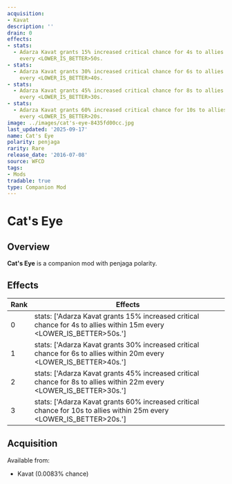 ```yaml
---
acquisition:
- Kavat
description: ''
drain: 0
effects:
- stats:
  - Adarza Kavat grants 15% increased critical chance for 4s to allies within 15m
    every <LOWER_IS_BETTER>50s.
- stats:
  - Adarza Kavat grants 30% increased critical chance for 6s to allies within 20m
    every <LOWER_IS_BETTER>40s.
- stats:
  - Adarza Kavat grants 45% increased critical chance for 8s to allies within 22m
    every <LOWER_IS_BETTER>30s.
- stats:
  - Adarza Kavat grants 60% increased critical chance for 10s to allies within 25m
    every <LOWER_IS_BETTER>20s.
image: ../images/cat's-eye-8435fd00cc.jpg
last_updated: '2025-09-17'
name: Cat's Eye
polarity: penjaga
rarity: Rare
release_date: '2016-07-08'
source: WFCD
tags:
- Mods
tradable: true
type: Companion Mod
---
```


# Cat's Eye

## Overview

**Cat's Eye** is a companion mod with penjaga polarity.

## Effects

| Rank | Effects |
|------|----------|
| 0 | stats: ['Adarza Kavat grants 15% increased critical chance for 4s to allies within 15m every <LOWER_IS_BETTER>50s.'] |
| 1 | stats: ['Adarza Kavat grants 30% increased critical chance for 6s to allies within 20m every <LOWER_IS_BETTER>40s.'] |
| 2 | stats: ['Adarza Kavat grants 45% increased critical chance for 8s to allies within 22m every <LOWER_IS_BETTER>30s.'] |
| 3 | stats: ['Adarza Kavat grants 60% increased critical chance for 10s to allies within 25m every <LOWER_IS_BETTER>20s.'] |

## Acquisition

Available from:
- Kavat (0.0083% chance)

